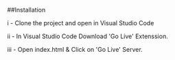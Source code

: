 ##Installation 

i - Clone the project and open in Visual Studio Code 

ii - In Visual Studio Code Download 'Go Live' Extenssion.

iii - Open index.html & Click on 'Go Live' Server.

